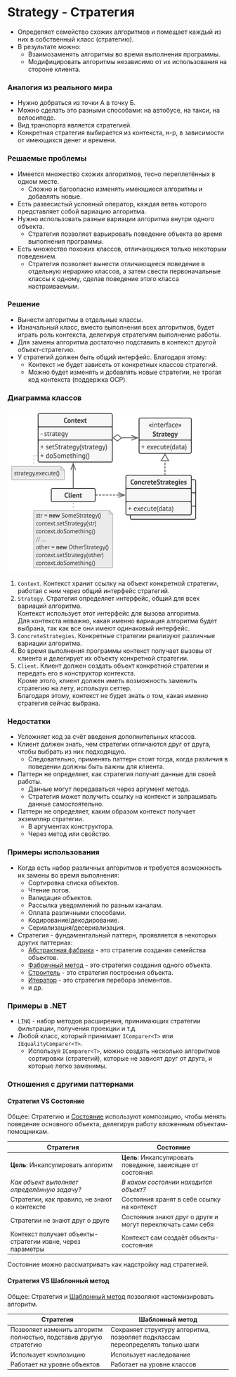 ﻿# Strategy - Стратегия
* Определяет семейство схожих алгоритмов и помещает каждый из них в собственный класс (стратегию).
* В результате можно:
  * Взаимозаменять алгоритмы во время выполнения программы.
  * Модифицировать алгоритмы независимо от их использования на стороне клиента.

### Аналогия из реального мира
* Нужно добраться из точки А в точку Б.
* Можно сделать это разными способами: на автобусе, на такси, на велосипеде.
* Вид транспорта является стратегией.
* Конкретная стратегия выбирается из контекста, н-р, в зависимости от имеющихся денег и времени.

### Решаемые проблемы
* Имеется множество схожих алгоритмов, тесно переплетённых в одном месте.
  * Сложно и багоопасно изменять имеющиеся алгоритмы и добавлять новые.
* Есть развесистый условный оператор, каждая ветвь которого представляет собой вариацию алгоритма.
* Нужно использовать разные вариации алгоритма внутри одного объекта.
  * Стратегия позволяет варьировать поведение объекта во время выполнения программы.
* Есть множество похожих классов, отличающихся только некоторым поведением.
  * Стратегия позволяет вынести отличающееся поведение в отдельную иерархию классов, а затем свести первоначальные классы к одному, сделав поведение этого класса настраиваемым.

### Решение
* Вынести алгоритмы в отдельные классы.
* Изначальный класс, вместо выполнения всех алгоритмов, будет играть роль контекста, делегируя стратегиям выполнение работы.
* Для замены алгоритма достаточно подставить в контекст другой объект-стратегию.
* У стратегий должен быть общий интерфейс. Благодаря этому:
  * Контекст не будет зависеть от конкретных классов стратегий.
  * Можно будет изменять и добавлять новые стратегии, не трогая код контекста (поддержка OCP).

### Диаграмма классов
![Class diagram](Strategy.jpg)
1. `Context`. Контекст хранит ссылку на объект конкретной стратегии, работая с ним через общий интерфейс стратегий.
2. `Strategy`. Стратегия определяет интерфейс, общий для всех вариаций алгоритма.  
Контекст использует этот интерфейс для вызова алгоритма.  
Для контекста неважно, какая именно вариация алгоритма будет выбрана, так как все они имеют одинаковый интерфейс.
3. `ConcreteStrategies`. Конкретные стратегии реализуют различные вариации алгоритма.
4. Во время выполнения программы контекст получает вызовы от клиента и делегирует их объекту конкретной стратегии.
5. `Client`. Клиент должен создать объект конкретной стратегии и передать его в конструктор контекста.  
Кроме этого, клиент должен иметь возможность заменить стратегию на лету, используя сеттер.  
Благодаря этому, контекст не будет знать о том, какая именно стратегия сейчас выбрана.

### Недостатки
* Усложняет код за счёт введения дополнительных классов.
* Клиент должен знать, чем стратегии отличаются друг от друга, чтобы выбрать из них подходящую.
  * Следовательно, применять паттерн стоит тогда, когда различия в поведении должны быть важны для клиента.
* Паттерн не определяет, как стратегия получит данные для своей работы.
  * Данные могут передаваться через аргумент метода.
  * Стратегия может получить ссылку на контекст и запрашивать данные самостоятельно.
* Паттерн не определяет, каким образом контекст получает экземпляр стратегии.
  * В аргументах конструктора.
  * Через метод или свойство.

### Примеры использования
* Когда есть набор различных алгоритмов и требуется возможность их замены во время выполнения:
  * Сортировка списка объектов.
  * Чтение логов.
  * Валидация объектов.
  * Рассылка уведомлений по разным каналам.
  * Оплата различными способами.
  * Кодирование/декодирование.
  * Сериализация/десериализация.
* Стратегия - фундаментальный паттерн, проявляется в некоторых других паттернах:
  * [Абстрактная фабрика](../AbstractFactory/AbstractFactory.md) - это стратегия создания семейства объектов.
  * [Фабричный метод](../FactoryMethod/FactoryMethod.md) - это стратегия создания одного объекта.
  * [Строитель](../Builder/Builder.md) - это стратегия построения объекта.
  * [Итератор](../Iterator/Iterator.md) - это стратегия перебора элементов.
  * и др.

### Примеры в .NET
* `LINQ` - набор методов расширения, принимающих стратегии фильтрации, получения проекции и т.д.
* Любой класс, который принимает `IComparer<T>` или `IEqualityComparer<T>`.
  * Используя `IComparer<T>`, можно создать несколько алгоритмов сортировки (стратегий), которые не зависят друг от друга, и которые легко заменимы.

### Отношения с другими паттернами


#### Стратегия VS Состояние
Общее: Стратегию и [Состояние](../State/State.md) используют композицию, чтобы менять поведение основного объекта, делегируя работу вложенным объектам-помощникам.

| Стратегия                                                  | Состояние                                                   |
|------------------------------------------------------------|-------------------------------------------------------------|
| **Цель**: Инкапсулировать алгоритм                         | **Цель**: Инкапсулировать поведение, зависящее от состояния |
| _Как объект выполняет определённую задачу?_                | _В каком состоянии находится объект?_                       |
| Стратегии, как правило, не знают о контексте               | Состояния хранят в себе ссылку на контекст                  |
| Стратегии не знают друг о друге                            | Состояния знают друг о друге и могут переключать сами себя  |
| Контекст получает объекты-стратегии извне, через параметры | Контекст сам создаёт объекты-состояния                      |

Состояние можно рассматривать как надстройку над стратегией.

#### Стратегия VS Шаблонный метод
Общее: Стратегия и [Шаблонный метод](../TemplateMethod/TemplateMethod.md) позволяют кастомизировать алгоритм.

| Стратегия                                                         | Шаблонный метод                                                                |
|-------------------------------------------------------------------|--------------------------------------------------------------------------------|
| Позволяет изменить алгоритм полностью, подставив другую стратегию | Сохраняет структуру алгоритма, позволяет подклассам переопределять только шаги |
| Использует композицию                                             | Использует наследование                                                        |
| Работает на уровне объектов                                       | Работает на уровне классов                                                     |
